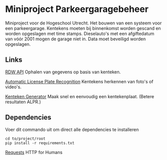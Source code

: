 Miniproject Parkeergaragebeheer
===============================

Miniproject voor de Hogeschool Utrecht. Het bouwen van een systeem voor een parkeergarage.
Kentekens moeten bij binnenkomst worden gescand en worden opgeslagen met time stamps. Dieselauto's met een afgiftedatum van vóór 2001 mogen de garage niet in.
Data moet beveiligd worden opgeslagen.

Links
-----

[RDW API](https://overheid.io) Ophalen van gegevens op basis van kenteken.

[Automatic License Plate Recognition](https://openalpr.com) Kentekens herkennen van foto's of video's.

[Kenteken Generator](http://kenteken.tv/kenteken.php) Maak snel en eenvoudig een kentekenplaat. (Betere resultaten ALPR.)

Dependencies
------------

Voer dit commando uit om direct alle dependencies te installeren

```
cd to/project/root
pip install -r requirements.txt

```

[Requests](http://docs.python-requests.org/en/master/) HTTP for Humans